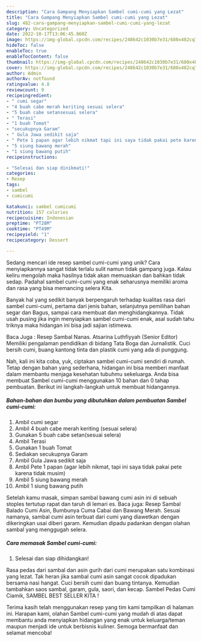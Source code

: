 ```yaml
---
description: "Cara Gampang Menyiapkan Sambel cumi-cumi yang Lezat"
title: "Cara Gampang Menyiapkan Sambel cumi-cumi yang Lezat"
slug: 482-cara-gampang-menyiapkan-sambel-cumi-cumi-yang-lezat
category: Uncategorized
date: 2022-10-17T13:06:45.860Z
image: https://img-global.cpcdn.com/recipes/248642c1030b7e31/680x482cq70/sambel-cumi-cumi-foto-resep-utama.jpg
hideToc: false
enableToc: true
enableTocContent: false
thumbnail: https://img-global.cpcdn.com/recipes/248642c1030b7e31/680x482cq70/sambel-cumi-cumi-foto-resep-utama.jpg
cover: https://img-global.cpcdn.com/recipes/248642c1030b7e31/680x482cq70/sambel-cumi-cumi-foto-resep-utama.jpg
author: Admin
authorAv: notfound
ratingvalue: 4.8
reviewcount: 9
recipeingredient:
- " cumi segar"
- "4 buah cabe merah keriting sesuai selera"
- "5 buah cabe setansesuai selera"
- " Terasi"
- "1 buah Tomat"
- "secukupnya Garam"
- " Gula Jawa sedikit saja"
- " Pete 1 papan agar lebih nikmat tapi ini saya tidak pakai pete karena tidak musim"
- "5 siung bawang merah"
- "1 siung bawang putih"
recipeinstructions:

- "Selesai dan siap dinikmati!"
categories:
- Resep
tags:
- sambel
- cumicumi

katakunci: sambel cumicumi 
nutrition: 157 calories
recipecuisine: Indonesian
preptime: "PT28M"
cooktime: "PT49M"
recipeyield: "1"
recipecategory: Dessert

---
```





Sedang mencari ide resep sambel cumi-cumi yang unik? Cara menyiapkannya sangat tidak terlalu sulit namun tidak gampang juga. Kalau keliru mengolah maka hasilnya tidak akan memuaskan dan bahkan tidak sedap. Padahal sambel cumi-cumi yang enak seharusnya memiliki aroma dan rasa yang bisa memancing selera Kita.





Banyak hal yang sedikit banyak berpengaruh terhadap kualitas rasa dari sambel cumi-cumi, pertama dari jenis bahan, selanjutnya pemilihan bahan segar dan Bagus, sampai cara membuat dan menghidangkannya. Tidak usah pusing jika ingin menyiapkan sambel cumi-cumi enak,      asal sudah tahu triknya maka hidangan ini bisa jadi sajian istimewa.














Baca Juga : Resep Sambal Nanas. Atsarina Luthfiyyah (Senior Editor) Memiliki pengalaman pendidikan di bidang Tata Boga dan Jurnalistik. Cuci bersih cumi, buang kantong tinta dan plastik cumi yang ada di punggung.






Nah, kali ini kita coba, yuk, ciptakan sambel cumi-cumi sendiri di rumah. Tetap dengan bahan yang sederhana, hidangan ini bisa memberi manfaat dalam membantu menjaga kesehatan tubuhmu sekeluarga. Anda bisa membuat Sambel cumi-cumi menggunakan 10 bahan dan 0 tahap pembuatan. Berikut ini langkah-langkah untuk membuat hidangannya.

<!--inarticleads1-->

##### Bahan-bahan dan bumbu yang dibutuhkan dalam pembuatan Sambel cumi-cumi:

1. Ambil  cumi segar
1. Ambil 4 buah cabe merah keriting (sesuai selera)
1. Gunakan 5 buah cabe setan(sesuai selera)
1. Ambil  Terasi
1. Gunakan 1 buah Tomat
1. Sediakan secukupnya Garam
1. Ambil  Gula Jawa sedikit saja
1. Ambil  Pete 1 papan (agar lebih nikmat, tapi ini saya tidak pakai pete karena tidak musim)
1. Ambil 5 siung bawang merah
1. Ambil 1 siung bawang putih


Setelah kamu masak, simpan sambal bawang cumi asin ini di sebuah stoples tertutup rapat dan taruh di lemari es. Baca juga: Resep Sambal Balado Cumi Asin, Bumbunya Cuma Cabai dan Bawang Merah. Sesuai namanya, sambal cumi asin terbuat dari cumi yang diawetkan dengan dikeringkan usai diberi garam. Kemudian dipadu padankan dengan olahan sambal yang menggugah selera. 

<!--inarticleads2-->

##### Cara memasak Sambel cumi-cumi:


1. Selesai dan siap dihidangkan!

Rasa pedas dari sambal dan asin gurih dari cumi merupakan satu kombinasi yang lezat. Tak heran jika sambal cumi asin sangat cocok dipadukan bersama nasi hangat. Cuci bersih cumi dan buang tintanya. Kemudian tambahkan saos sambal, garam, gula, saori, dan kecap. Sambel Pedas Cumi Ciamik, SAMBEL BEST SELLER KITA ! 

Terima kasih telah menggunakan resep yang tim kami tampilkan di halaman ini. Harapan kami, olahan Sambel cumi-cumi yang mudah di atas dapat membantu anda menyiapkan hidangan yang enak untuk keluarga/teman maupun menjadi ide untuk berbisnis kuliner. Semoga bermanfaat dan selamat mencoba!
